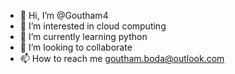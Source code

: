 - 👋 Hi, I’m @Goutham4
- 👀 I’m interested in cloud computing
- 🌱 I’m currently learning python
- 💞️ I’m looking to collaborate 
- 📫 How to reach me goutham.boda@outlook.com

<!---
Goutham4/Goutham4 is a ✨ special ✨ repository because its `README.md` (this file) appears on your GitHub profile.
You can click the Preview link to take a look at your changes.
--->
